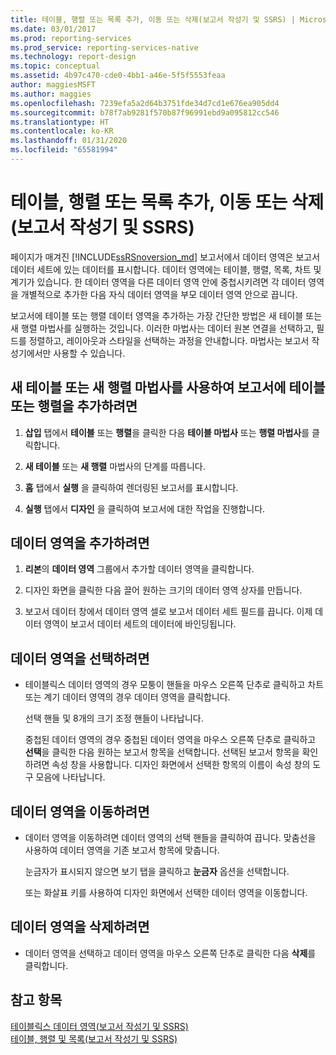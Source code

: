 ```yaml
---
title: 테이블, 행렬 또는 목록 추가, 이동 또는 삭제(보고서 작성기 및 SSRS) | Microsoft Docs
ms.date: 03/01/2017
ms.prod: reporting-services
ms.prod_service: reporting-services-native
ms.technology: report-design
ms.topic: conceptual
ms.assetid: 4b97c470-cde0-4bb1-a46e-5f5f5553feaa
author: maggiesMSFT
ms.author: maggies
ms.openlocfilehash: 7239efa5a2d64b3751fde34d7cd1e676ea905dd4
ms.sourcegitcommit: b78f7ab9281f570b87f96991ebd9a095812cc546
ms.translationtype: HT
ms.contentlocale: ko-KR
ms.lasthandoff: 01/31/2020
ms.locfileid: "65581994"
---
```

# <a name="add-move-or-delete-a-table-matrix-or-list-report-builder-and-ssrs"></a>테이블, 행렬 또는 목록 추가, 이동 또는 삭제(보고서 작성기 및 SSRS)
  페이지가 매겨진 [!INCLUDE[ssRSnoversion_md](../../includes/ssrsnoversion-md.md)] 보고서에서 데이터 영역은 보고서 데이터 세트에 있는 데이터를 표시합니다. 데이터 영역에는 테이블, 행렬, 목록, 차트 및 계기가 있습니다. 한 데이터 영역을 다른 데이터 영역 안에 중첩시키려면 각 데이터 영역을 개별적으로 추가한 다음 자식 데이터 영역을 부모 데이터 영역 안으로 끕니다.  
  
 보고서에 테이블 또는 행렬 데이터 영역을 추가하는 가장 간단한 방법은 새 테이블 또는 새 행렬 마법사를 실행하는 것입니다. 이러한 마법사는 데이터 원본 연결을 선택하고, 필드를 정렬하고, 레이아웃과 스타일을 선택하는 과정을 안내합니다. 마법사는 보고서 작성기에서만 사용할 수 있습니다.  
  
## <a name="to-add-a-table-or-matrix-to-a-report-by-using-the-new-table-or-new-matrix-wizard"></a>새 테이블 또는 새 행렬 마법사를 사용하여 보고서에 테이블 또는 행렬을 추가하려면  
  
1.  **삽입** 탭에서 **테이블** 또는 **행렬**을 클릭한 다음 **테이블 마법사** 또는 **행렬 마법사**를 클릭합니다.  
  
2.  **새 테이블** 또는 **새 행렬** 마법사의 단계를 따릅니다.  
  
3.  **홈** 탭에서 **실행** 을 클릭하여 렌더링된 보고서를 표시합니다.  
  
4.  **실행** 탭에서 **디자인** 을 클릭하여 보고서에 대한 작업을 진행합니다.  
  
## <a name="to-add-a-data-region"></a>데이터 영역을 추가하려면  
  
1.  **리본**의 **데이터 영역** 그룹에서 추가할 데이터 영역을 클릭합니다.  
  
2.  디자인 화면을 클릭한 다음 끌어 원하는 크기의 데이터 영역 상자를 만듭니다.  
  
3.  보고서 데이터 창에서 데이터 영역 셀로 보고서 데이터 세트 필드를 끕니다. 이제 데이터 영역이 보고서 데이터 세트의 데이터에 바인딩됩니다.  
  
## <a name="to-select-a-data-region"></a>데이터 영역을 선택하려면  
  
-   테이블릭스 데이터 영역의 경우 모퉁이 핸들을 마우스 오른쪽 단추로 클릭하고 차트 또는 계기 데이터 영역의 경우 데이터 영역을 클릭합니다.  
  
     선택 핸들 및 8개의 크기 조정 핸들이 나타납니다.  
  
     중첩된 데이터 영역의 경우 중첩된 데이터 영역을 마우스 오른쪽 단추로 클릭하고 **선택**을 클릭한 다음 원하는 보고서 항목을 선택합니다. 선택된 보고서 항목을 확인하려면 속성 창을 사용합니다. 디자인 화면에서 선택한 항목의 이름이 속성 창의 도구 모음에 나타납니다.  
  
## <a name="to-move-a-data-region"></a>데이터 영역을 이동하려면  
  
-   데이터 영역을 이동하려면 데이터 영역의 선택 핸들을 클릭하여 끕니다. 맞춤선을 사용하여 데이터 영역을 기존 보고서 항목에 맞춥니다.  
  
     눈금자가 표시되지 않으면 보기 탭을 클릭하고 **눈금자** 옵션을 선택합니다.  
  
     또는 화살표 키를 사용하여 디자인 화면에서 선택한 데이터 영역을 이동합니다.  
  
## <a name="to-delete-a-data-region"></a>데이터 영역을 삭제하려면  
  
-   데이터 영역을 선택하고 데이터 영역을 마우스 오른쪽 단추로 클릭한 다음 **삭제**를 클릭합니다.  
  
## <a name="see-also"></a>참고 항목  
 [테이블릭스 데이터 영역&#40;보고서 작성기 및 SSRS&#41;](../../reporting-services/report-design/tablix-data-region-report-builder-and-ssrs.md)   
 [테이블, 행렬 및 목록&#40;보고서 작성기 및 SSRS&#41;](../../reporting-services/report-design/tables-matrices-and-lists-report-builder-and-ssrs.md)  
  
  
